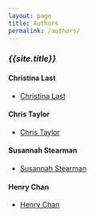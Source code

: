 ```yaml
---
layout: page
title: Authors
permalink: /authors/
---
```


### *{{site.title}}*

#### Christina Last
- [Christina Last](https://www.linkedin.com/in/christina-last/)

#### Chris Taylor
- [Chris Taylor](https://www.linkedin.com/in/chris-taylor-336a6177/)

#### Susannah Stearman
- [Susannah Stearman](https://www.linkedin.com/in/susannahstearman/)

#### Henry Chan
- [Henry Chan](https://www.linkedin.com/in/henrychanphd/)
